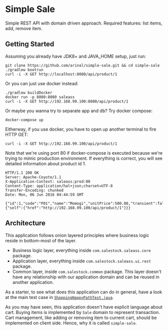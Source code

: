 # Simple Sale
Simple REST API with domain driven approach. Required features: list items, add, remove item.

## Getting Started
Assuming you already have JDK8+ and JAVA_HOME setup, just run:

```
git clone https://github.com/arinal/simple-sale.git && cd simple-sale
./gradlew bootrun
curl -i -X GET http://localhost:8080/api/product/1
```

Or you can just use docker instead:
```
./gradlew buildDocker
docker run -p 8080:8080 saleass
curl -i -X GET http://192.168.99.100:8080/api/product/1 
```
Or maybe you wanna try to separate app and db? Try docker compose:
```
docker-compose up
```
Eitherway, if you use docker, you have to open up another terminal to fire HTTP GET:
```
curl -i -X GET http://192.168.99.100/api/product/1 
```

Note that we're using port 80 if docker-compose is executed because we're trying to mimic production environment. 
If everything is correct, you will see detailed information about product id 1.
```
HTTP/1.1 200 OK
Server: Apache-Coyote/1.1
X-Application-Context: saleass:prod:80
Content-Type: application/hal+json;charset=UTF-8
Transfer-Encoding: chunked
Date: Mon, 06 Jun 2016 04:44:59 GMT

{"id":1,"code":"P01","name":"Momogi","unitPrice":500.00,"transient":false,"_links":{"self":{"href":"http://192.168.99.100/api/product/1"}}} 
```

## Architecture
This application follows onion layered principles where business logic reside in bottom-most
of the layer. 
- Business logic layer, everything inside `com.salestock.saleass.core` package.
- Application layer, everything inside `com.salestock.saleass.ui.rest` package.
- Common layer, inside `com.salestock.common` package. This layer doesn't have
  any relationship with our application domain and can be reused in another
  application.
  
As a starter, to see what does this application can do in general, have a look
at the main test case in [`ShoppingHappyPathTest.java`](https://github.com/arinal/simple-sale/blob/master/src/test/java/com/salestock/saleass/rest/ShoppingHappyPathTest.java).

As you may have seen, this application doesn't have explicit language about cart. Buying items
is implemented by `Sale` domain to represent transaction. Cart management, like adding or removing
item to current cart, should be implemented on client side. Hence, why it is called `simple-sale`.
